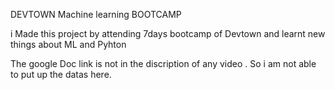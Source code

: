 DEVTOWN Machine learning BOOTCAMP

i Made this project by attending 7days bootcamp of Devtown and learnt new things about ML and Pyhton


The google Doc link is not in the discription of any video .
So i am not able to put up the datas here.
